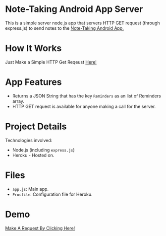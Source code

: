 # Note-Taking Android App Server
This is a simple server node.js app that servers HTTP GET request (through express.js) to send notes to the [Note-Taking Android App.](https://github.com/ilkercankaya/NoteTaking-App-Android)

# How It Works
Just Make a Simple HTTP Get Reqeust [Here!](https://reminder-app-server-node.herokuapp.com/getReminders)

# App Features
* Returns a JSON String that has the key `Reminders` as an list of Reminders array.
* HTTP GET request is available for anyone making a call for the server.

# Project Details
Technologies involved:
* Node.js (including `express.js`)
* Heroku - Hosted on.

# Files
* `app.js`: Main app.
* `Procfile`: Configuration file for Heroku.

# Demo
[Make A Request By Clicking Here!](https://reminder-app-server-node.herokuapp.com/getReminders)
